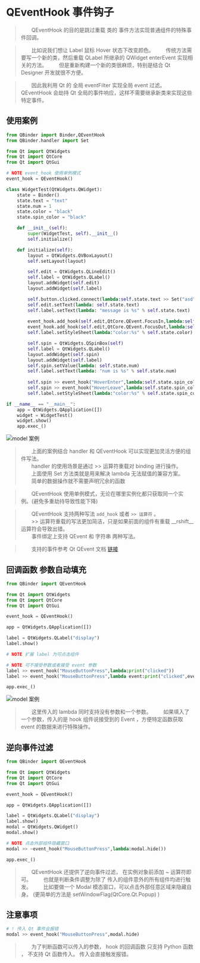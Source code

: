 # QEventHook 事件钩子

> &emsp;&emsp;QEventHook 的目的是跳过重载 类的 事件方法实现普通组件的特殊事件回调。

> &emsp;&emsp;比如说我们想让 Label 鼠标 Hover 状态下改变颜色。
> &emsp;&emsp;传统方法需要写一个新的类，然后重载 QLabel 所继承的 QWidget enterEvent 实现相关的方法。
> &emsp;&emsp;但是重新构建一个新的类很麻烦，特别是结合 Qt Designer 开发就很不方便。

> &emsp;&emsp;因此我利用 Qt 的 全局 eventFilter 实现全局 event 过滤。
> &emsp;&emsp;QEventHook 会劫持 Qt 全局的事件响应，这样不需要继承新类来实现这些特定事件。     

## 使用案例

```python
from QBinder import Binder,QEventHook
from QBinder.handler import Set

from Qt import QtWidgets
from Qt import QtCore
from Qt import QtGui

# NOTE event_hook 使用单例模式
event_hook = QEventHook()

class WidgetTest(QtWidgets.QWidget):
    state = Binder()
    state.text = "text"
    state.num = 1
    state.color = "black"
    state.spin_color = "black"

    def __init__(self):
        super(WidgetTest, self).__init__()
        self.initialize()

    def initialize(self):
        layout = QtWidgets.QVBoxLayout()
        self.setLayout(layout)

        self.edit = QtWidgets.QLineEdit()
        self.label = QtWidgets.QLabel()
        layout.addWidget(self.edit)
        layout.addWidget(self.label)

        self.button.clicked.connect(lambda:self.state.text >> Set("asd"))
        self.edit.setText(lambda: self.state.text)
        self.label.setText(lambda: "message is %s" % self.state.text)
        
        event_hook.add_hook(self.edit,QtCore.QEvent.FocusIn,lambda:self.state.color >> Set("red"))
        event_hook.add_hook(self.edit,QtCore.QEvent.FocusOut,lambda:self.state.color >> Set("black"))
        self.label.setStyleSheet(lambda:"color:%s" % self.state.color)

        self.spin = QtWidgets.QSpinBox(self)
        self.label = QtWidgets.QLabel()
        layout.addWidget(self.spin)
        layout.addWidget(self.label)
        self.spin.setValue(lambda: self.state.num)
        self.label.setText(lambda: "num is %s" % self.state.num)
        
        self.spin >> event_hook("HoverEnter",lambda:self.state.spin_color >> Set("pink"))
        self.spin >> event_hook("HoverLeave",lambda:self.state.spin_color >> Set("blue"))
        self.label.setStyleSheet(lambda:"color:%s" % self.state.spin_color)

if __name__ == "__main__":
    app = QtWidgets.QApplication([])
    widget = WidgetTest()
    widget.show()
    app.exec_()

```

![model 案例](https://cdn.jsdelivr.net/gh/FXTD-ODYSSEY/CG_wiki@gh-pages/Python/QBinder/_img/feature/event_hook.gif)

> &emsp;&emsp;上面的案例结合 handler 和 QEventHook 可以实现更加灵活方便的组件写法。     
> &emsp;&emsp;handler 的使用场景是通过 >> 运算符重载对 binding 进行操作。     
> &emsp;&emsp;上面使用 Set 方法类就是用来解决 lambda 无法赋值的兼容方案。     
> &emsp;&emsp;简单的数据操作就不需要声明冗余的函数     

> &emsp;&emsp;QEventHook 使用单例模式，无论在哪里实例化都只获取同一个实例。(避免多重劫持导致性能下降)     

> &emsp;&emsp;QEventHook 支持两种写法 `add_hook` 或者 `>> 运算符` 。     
> &emsp;&emsp;>> 运算符重载的写法更加简洁，只是如果前面的组件有重载 \_\_rshift__ 运算符会导致出错。     
> &emsp;&emsp;事件绑定上支持 QEvent 和 字符串 两种写法。     

> &emsp;&emsp;支持的事件参考 Qt QEvent 文档 [链接](https://doc.qt.io/qtforpython/PySide2/QtCore/QEvent.html#PySide2.QtCore.PySide2.QtCore.QEvent.Type)

## 回调函数 参数自动填充

```Python
from QBinder import QEventHook

from Qt import QtWidgets
from Qt import QtCore
from Qt import QtGui

event_hook = QEventHook()

app = QtWidgets.QApplication([])

label = QtWidgets.QLabel("display")
label.show()

# NOTE 扩展 label 为可点击组件

# NOTE 可不接受参数或者接受 event 参数
label >> event_hook("MouseButtonPress",lambda:print("clicked"))
label >> event_hook("MouseButtonPress",lambda event:print("clicked",event))

app.exec_()
```

![model 案例](https://cdn.jsdelivr.net/gh/FXTD-ODYSSEY/CG_wiki@gh-pages/Python/QBinder/_img/feature/event_hook2.gif)

> &emsp;&emsp;这里传入的 lambda 同时支持没有参数和一个参数。
> &emsp;&emsp;如果填入了一个参数，传入的是 hook 组件说接受到的 Event ，方便特定函数获取 event 的数据来进行特殊操作。

## 逆向事件过滤

```Python
from QBinder import QEventHook

from Qt import QtWidgets
from Qt import QtCore
from Qt import QtGui

event_hook = QEventHook()

app = QtWidgets.QApplication([])

label = QtWidgets.QLabel("display")
label.show()
modal = QtWidgets.QWidget()
modal.show()

# NOTE 点击外部组件隐藏窗口
modal >> ~event_hook("MouseButtonPress",lambda:modal.hide())

app.exec_()
```

> &emsp;&emsp;QEventHook 还提供了逆向事件过滤， 在实例对象前添加 ~ 运算符即可。
> &emsp;&emsp;也就是判断条件调整为除了 传入的组件意外的所有组件均进行触发。
> &emsp;&emsp;比如要做一个 Modal 模态窗口，可以点击外部任意区域来隐藏自身。 (更简单的方法是 setWindowFlag(QtCore.Qt.Popup) )


## 注意事项

```Python
# ! 传入 Qt 事件会报错
modal >> event_hook("MouseButtonPress",modal.hide)
```

> &emsp;&emsp;为了判断函数可以传入的参数， hook 的回调函数 只支持 Python 函数 ， 不支持 Qt 函数传入。 传入会直接触发报错。
